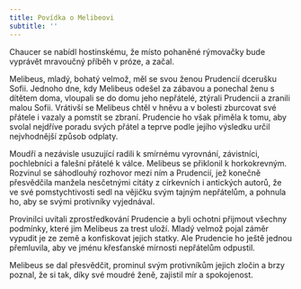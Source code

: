 ```yaml
---
title: Povídka o Melibeovi
subtitle: ''
---
```


Chaucer se nabídl hostinskému, že místo pohaněné rýmovačky bude vyprávět mravoučný příběh v próze, a začal.

  

Melibeus, mladý, bohatý velmož, měl se svou ženou Prudencií dcerušku Sofii. Jednoho dne, kdy Melibeus odešel za zábavou a ponechal ženu s dítětem doma, vloupali se do domu jeho nepřátelé, ztýrali Prudencii a zranili malou Sofii. Vrátivší se Melibeus chtěl v hněvu a v bolesti zburcovat své přátele i vazaly a pomstít se zbraní. Prudencie ho však přiměla k tomu, aby svolal nejdříve poradu svých přátel a teprve podle jejího výsledku určil nejvhodnější způsob odplaty.

Moudří a nezávisle usuzující radili k smírnému vyrovnání, závistníci, pochlebníci a falešní přátelé k válce. Melibeus se přiklonil k horkokrevným. Rozvinul se sáhodlouhý rozhovor mezi ním a Prudencií, jež konečně přesvědčila manžela nesčetnými citáty z církevních i antických autorů, že ve své pomstychtivosti sedl na vějičku svým tajným nepřátelům, a pohnula ho, aby se svými protivníky vyjednával.

Provinilci uvítali zprostředkování Prudencie a byli ochotni přijmout všechny podmínky, které jim Melibeus za trest uloží. Mladý velmož pojal záměr vypudit je ze země a konfiskovat jejich statky. Ale Prudencie ho ještě jednou přemluvila, aby ve jménu křesťanské mírnosti nepřátelům odpustil.

Melibeus se dal přesvědčit, prominul svým protivníkům jejich zločin a brzy poznal, že si tak, díky své moudré ženě, zajistil mír a spokojenost.

